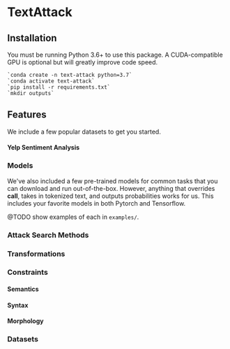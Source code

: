 # TextAttack

## Installation

You must be running Python 3.6+ to use this package. A CUDA-compatible GPU is 
optional but will greatly improve code speed.

```
`conda create -n text-attack python=3.7`
`conda activate text-attack`
`pip install -r requirements.txt`
`mkdir outputs`
```


## Features

We include a few popular datasets to get you started.

#### Yelp Sentiment Analysis

### Models

We've also included a few pre-trained models for common
tasks that you can download and run out-of-the-box. However,
anything that overrides __call__, takes in tokenized text, and 
outputs probabilities works for us. This includes your favorite
models in both Pytorch and Tensorflow.

@TODO show examples of each in `examples/`.

### Attack Search Methods

### Transformations

### Constraints

#### Semantics

#### Syntax

#### Morphology

### Datasets

